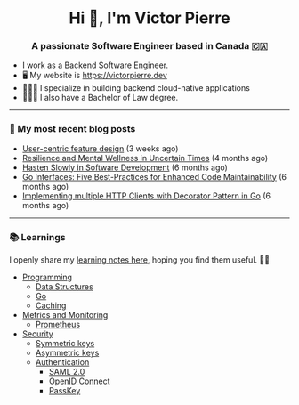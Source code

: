 <h1 align="center">Hi 👋, I'm Victor Pierre</h1>
<h3 align="center">A passionate Software Engineer based in Canada 🇨🇦</h3>

- I work as a Backend Software Engineer.
- 🖥 My website is https://victorpierre.dev
- 👨🏻‍💻 I specialize in building backend cloud-native applications
- 👨🏻‍⚖️ I also have a Bachelor of Law degree.

---

### 📝 My most recent blog posts

- [User-centric feature design](https://victorpierre.dev/blog/user-centric-feature-design/) (3 weeks ago)
- [Resilience and Mental Wellness in Uncertain Times](https://victorpierre.dev/blog/mental-health/) (4 months ago)
- [Hasten Slowly in Software Development](https://victorpierre.dev/blog/festina-lente/) (6 months ago)
- [Go Interfaces: Five Best-Practices for Enhanced Code Maintainability](https://victorpierre.dev/blog/five-go-interfaces-best-practices/) (6 months ago)
- [Implementing multiple HTTP Clients with Decorator Pattern in Go](https://victorpierre.dev/blog/decorator-pattern-in-go/) (6 months ago)

---

### 📚 Learnings
I openly share my [learning notes here](https://victorpierre.dev/learning/), hoping you find them useful. 🙇🏻

- [Programming](https://victorpierre.dev/learning/programming/)
  - [Data Structures](https://victorpierre.dev/learning/programming/data-structures/)
  - [Go](https://victorpierre.dev/learning/programming/go/)
  - [Caching](https://victorpierre.dev/learning/programming/caching/)
- [Metrics and Monitoring](https://victorpierre.dev/learning/metrics/)
  - [Prometheus](https://victorpierre.dev/learning/metrics/prometheus/)
- [Security](https://victorpierre.dev/learning/security/)
  - [Symmetric keys](https://victorpierre.dev/learning/security/cryptography/symmetric-keys/)
  - [Asymmetric keys](https://victorpierre.dev/learning/security/cryptography/asymmetric-keys/)
  - [Authentication](https://victorpierre.dev/learning/security/authentication/)
    - [SAML 2.0](https://victorpierre.dev/learning/security/authentication/saml/)
    - [OpenID Connect](https://victorpierre.dev/learning/security/authentication/oidc/)
    - [PassKey](https://victorpierre.dev/learning/security/authentication/passkey/)


